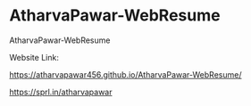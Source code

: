 # AtharvaPawar-WebResume
AtharvaPawar-WebResume


Website Link:

https://atharvapawar456.github.io/AtharvaPawar-WebResume/

https://sprl.in/atharvapawar
